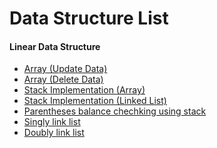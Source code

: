 # Data Structure List
#### Linear Data Structure
* [Array (Update Data)](https://github.com/abdus-sukkur/DataStracture/blob/master/Source%20Code/Array(Update%20data).c)
* [Array (Delete Data)](https://github.com/abdus-sukkur/DataStracture/blob/master/Source%20Code/Array(Delete%20data).c)
* [Stack Implementation (Array)](https://github.com/abdussukkur85/DataStracture/blob/master/Source%20Code/Stack%20Implementation.c)
* [Stack Implementation (Linked List)](https://github.com/abdussukkur85/DataStracture/blob/master/Source%20Code/Stack%20Implementation%20using%20Link%20List.c)
* [Parentheses balance chechking using stack](https://github.com/abdussukkur85/DataStracture/blob/master/Source%20Code/Parentheses%20Balance%20Checking%20using%20Stack.cpp)
* [Singly link list](https://github.com/abdussukkur85/DataStracture/blob/master/Source%20Code/SingleLinkList.c)
* [Doubly link list](https://github.com/abdussukkur85/DataStracture/blob/master/Source%20Code/DoublyLinkList.c)

